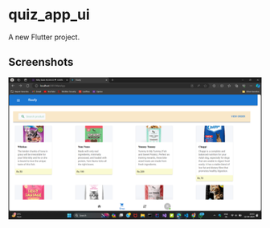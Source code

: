 # quiz_app_ui

A new Flutter project.

## Screenshots
![App Screenshot](https://github.com/SankalpPyFever333/Floofy/blob/main/frontend/floofy/src/Assets/AppScreenShots/Screenshot%202024-04-12%20204313.png)
